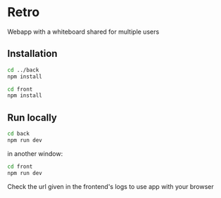# Retro

Webapp with a whiteboard shared for multiple users

## Installation

```sh
cd ../back
npm install

cd front
npm install
```

## Run locally

```sh
cd back
npm run dev
```

in another window:
```sh
cd front
npm run dev
```

Check the url given in the frontend's logs to use app with your browser
